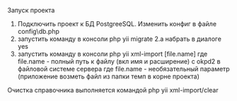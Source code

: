 Запуск проекта
1. Подключить проект к БД PostgreeSQL. Изменить конфиг в файле config\db.php
2. запустить команду в консоли php yii migrate
    2.a набрать в диалоге yes
3. запустить команду в консоли php yii xml-import [file.name]
        где file.name - полный путь к файлу (вкл имя и расширение) с okpd2 в файловой системе сервера
        где file.name - необязательный параметр (приложение возметь файл из папки темп в корне проекта)

Очистка справочника выполняется командой php yii xml-import/clear